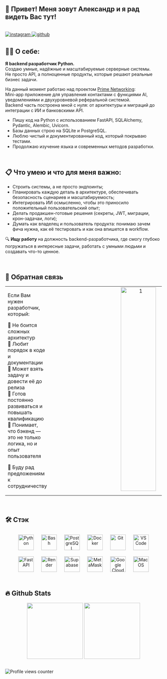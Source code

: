 ## 👋 Привет! Меня зовут Александр и я рад видеть Вас тут! 

<br/>

<a href="https://instagram.com/myname_myway" target="_blank">
<img src=https://img.shields.io/badge/instagram-%23000000.svg?&style=for-the-badge&logo=instagram&logoColor=white alt=instagram style="margin-bottom: 5px;" />
</a>
<a href="https://github.com/mynamemyway" target="_blank">
<img src=https://img.shields.io/badge/github-%2324292e.svg?&style=for-the-badge&logo=github&logoColor=white alt=github style="margin-bottom: 5px;" />
</a>  

## 👨‍💻 О себе: 

**Я backend разработчик Python.**  
Создаю умные, надёжные и масштабируемые серверные системы.  
Не просто API, а полноценные продукты, которые решают реальные бизнес задачи.

На данный момент работаю над проектом [Prime Networking](https://github.com/mynamemyway/PrimeNet_Demo_Documentation):  
Mini-app приложение для управления контактами с функциями AI, уведомлениями и двухуровневой реферальной системой.  
Backend часть построена мной с нуля: от архитектуры и миграций до интеграции с ИИ и банковскими API. 

- Пишу код на Python с использованием FastAPI, SQLAlchemy, Pydantic, Alembic, Uvicorn.  
- Базы данных строю на SQLite и PostgreSQL.  
- Люблю чистый и документированный код, который покрываю тестами.  
- Продолжаю изучение языка и современных методов разработки.

<br/>

## 📋 Что умею и что для меня важно:  
- Строить системы, а не просто эндпоинты;
- Планировать каждую деталь в архитектуре, обеспечивать безопасность сценариев и масштабируемость;
- Интегрировать ИИ осмысленно, чтобы это приносило положительный пользовательский опыт;
- Делать продакшен-готовые решения (секреты, JWT, миграции, крон-задачаи, логи);
- Думать как владелец и пользователь продукта: понимаю зачем фича нужна, как её тестировать и как она впишется в workflow.

🔍 **Ищу работу** на должность backend-разработчика, где смогу глубоко погружаться в интересные задачи, работать с умными людьми и создавать что-то ценное.

<br/>  

## 📲 Обратная связь  
<table><tr><td valign="top" width="50%">

Если Вам нужен разработчик, который:  

🔹 Не боится сложных архитектур  
🔹 Любит порядок в коде и документации  
🔹 Может взять задачу и довести её до релиза  
🔹 Готов постоянно развиваться и повышать квалификацию  
🔹 Понимает, что бэкенд — это не только логика, но и опыт пользователя  

🚀 Буду рад предложениям к сотрудничеству

</td><td valign="top" width="50%">
<div align="center">
<img width="556" height="654" alt="1" src="https://github.com/user-attachments/assets/60d1faf5-7666-4ddb-bb7c-9de5745fc947" align="center" style="width: 45%" />
</div>

</td></tr></table>

<br/>

## 🛠 Стэк  
<div align="center">
  <a href="https://www.python.org/" target="_blank"><img style="margin: 10px" src="https://profilinator.rishav.dev/skills-assets/python-original.svg" alt="Python" height="50" /></a>
  <a href="https://www.gnu.org/software/bash/" target="_blank"><img style="margin: 10px" src="https://profilinator.rishav.dev/skills-assets/gnu_bash-icon.svg" alt="Bash" height="50" /></a>
  <a href="https://www.postgresql.org/" target="_blank"><img style="margin: 10px" src="https://profilinator.rishav.dev/skills-assets/postgresql-original-wordmark.svg" alt="PostgreSQL" height="50" /></a>
  <a href="https://www.docker.com/" target="_blank"><img style="margin: 10px" src="https://profilinator.rishav.dev/skills-assets/docker-original-wordmark.svg" alt="Docker" height="50" /></a>
  <a href="https://github.com/" target="_blank"><img style="margin: 10px" src="https://profilinator.rishav.dev/skills-assets/git-scm-icon.svg" alt="Git" height="50" /></a>
  <a href="https://code.visualstudio.com/" target="_blank"><img style="margin: 10px" src="https://raw.githubusercontent.com/danielcranney/readme-generator/main/public/icons/skills/visualstudiocode-colored.svg" alt="VS Code" height="50" /></a>
  <a href="https://fastapi.tiangolo.com/" target="_blank"><img style="margin: 10px" src="https://raw.githubusercontent.com/danielcranney/readme-generator/main/public/icons/skills/fastapi-colored.svg" alt="Fast API" height="50" /></a>
  <a href="https://render.com/" target="_blank"><img style="margin: 10px" src="https://raw.githubusercontent.com/danielcranney/readme-generator/main/public/icons/skills/render-colored.svg" alt="Render" height="50" /></a>
  <a href="https://supabase.io/" target="_blank"><img style="margin: 10px" src="https://raw.githubusercontent.com/danielcranney/readme-generator/main/public/icons/skills/supabase-colored.svg" alt="Supabase" height="50" /></a>
  <a href="https://metamask.io/" target="_blank"><img style="margin: 10px" src="https://raw.githubusercontent.com/danielcranney/readme-generator/main/public/icons/skills/metamask-colored.svg" alt="MetaMask" height="50" /></a>
  <a href="https://cloud.google.com/" target="_blank"><img style="margin: 10px" src="https://raw.githubusercontent.com/danielcranney/readme-generator/main/public/icons/skills/googlecloud-colored.svg" alt="Google Cloud" height="50" /></a>
  <a href="https://apple.com" target="_blank"><img style="margin: 10px" src="https://raw.githubusercontent.com/danielcranney/readme-generator/main/public/icons/skills/macos-colored-dark.svg" alt="MacOS" height="50" /></a>
</div>

<br/>  


## 🔥 Github Stats  

<div align="center">
  <img src="http://github-profile-summary-cards.vercel.app/api/cards/profile-details?username=mynamemyway&theme=ayu_mirage" height="180" />
  <img src="http://github-profile-summary-cards.vercel.app/api/cards/stats?username=mynamemyway&theme=ayu_mirage" height="180" />
</div>

##

![Profile views counter](https://komarev.com/ghpvc/?username=mynamemyway&&style=flat-square)
